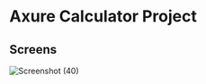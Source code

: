 # Axure Calculator Project

## Screens
![Screenshot (40)](https://github.com/user-attachments/assets/7a6fc76f-4fe3-4a5e-bb1e-4031532200c5)
